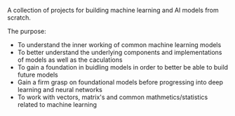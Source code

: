 A collection of projects for building machine learning and AI models from scratch.

The purpose:

- To understand the inner working of common machine learning models
- To better understand the underlying components and implementations of models as well as the caculations
- To gain a foundation in buidling models in order to better be able to build future models
- Gain a firm grasp on foundational models before progressing into deep learning and neural networks
- To work with vectors, matrix's and common mathmetics/statistics related to machine learning
